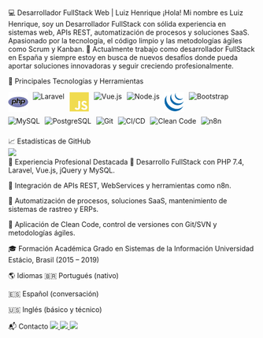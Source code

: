 💻 Desarrollador FullStack Web | Luiz Henrique
¡Hola! Mi nombre es Luiz Henrique, soy un Desarrollador FullStack con sólida experiencia en sistemas web, APIs REST, automatización de procesos y soluciones SaaS. Apasionado por la tecnología, el código limpio y las metodologías ágiles como Scrum y Kanban. 🚀
Actualmente trabajo como desarrollador FullStack en España y siempre estoy en busca de nuevos desafíos donde pueda aportar soluciones innovadoras y seguir creciendo profesionalmente.

🔧 Principales Tecnologías y Herramientas
<div style="display: flex; flex-wrap: wrap; gap: 10px;"> <img alt="PHP" height="40" src="https://raw.githubusercontent.com/devicons/devicon/master/icons/php/php-original.svg"> <img alt="Laravel" height="40" src="https://cdn.jsdelivr.net/gh/devicons/devicon/icons/laravel/laravel-plain-wordmark.svg"> <img alt="JavaScript" height="40" src="https://raw.githubusercontent.com/devicons/devicon/master/icons/javascript/javascript-plain.svg"> <img alt="Vue.js" height="40" src="https://cdn.jsdelivr.net/gh/devicons/devicon/icons/vuejs/vuejs-original.svg"> <img alt="Node.js" height="40" src="https://cdn.jsdelivr.net/gh/devicons/devicon/icons/nodejs/nodejs-original.svg"> <img alt="jQuery" height="40" src="https://raw.githubusercontent.com/devicons/devicon/master/icons/jquery/jquery-original.svg"> <img alt="Bootstrap" height="40" src="https://cdn.jsdelivr.net/gh/devicons/devicon/icons/bootstrap/bootstrap-original.svg"> <img alt="MySQL" height="40" src="https://cdn.jsdelivr.net/gh/devicons/devicon/icons/mysql/mysql-original-wordmark.svg"> <img alt="PostgreSQL" height="40" src="https://cdn.jsdelivr.net/gh/devicons/devicon/icons/postgresql/postgresql-original-wordmark.svg"> <img alt="Git" height="40" src="https://cdn.jsdelivr.net/gh/devicons/devicon/icons/git/git-original.svg"> <img alt="CI/CD" height="40" src="https://img.shields.io/badge/-CI/CD-blue?style=for-the-badge"> <img alt="Clean Code" height="40" src="https://img.shields.io/badge/-Clean%20Code-1f425f?style=for-the-badge"> <img alt="n8n" height="40" src="https://n8n.io/images/n8n-logo.png" /> </div>
📈 Estadísticas de GitHub
<div align="left"> <a href="https://github.com/kaioken200x"> <img height="180" src="https://github-readme-stats.vercel.app/api?username=kaioken200x&show_icons=true&theme=dracula" /> </a> </div>
🧠 Experiencia Profesional Destacada
🔹 Desarrollo FullStack con PHP 7.4, Laravel, Vue.js, jQuery y MySQL.

🔹 Integración de APIs REST, WebServices y herramientas como n8n.

🔹 Automatización de procesos, soluciones SaaS, mantenimiento de sistemas de rastreo y ERPs.

🔹 Aplicación de Clean Code, control de versiones con Git/SVN y metodologías ágiles.

🎓 Formación Académica
Grado en Sistemas de la Información
Universidad Estácio, Brasil (2015 – 2019)

🌎 Idiomas
🇧🇷 Portugués (nativo)

🇪🇸 Español (conversación)

🇺🇸 Inglés (básico y técnico)

📬 Contacto
<a href="mailto:luiz_henrique_933@hotmail.com"> <img src="https://img.shields.io/badge/-Email-D14836?style=for-the-badge&logo=gmail&logoColor=white"> </a> <a href="https://www.linkedin.com/in/luiz-henrique-206211168/" target="_blank"> <img src="https://img.shields.io/badge/-LinkedIn-%230077B5?style=for-the-badge&logo=linkedin&logoColor=white"> </a> <a href="https://github.com/kaioken200x" target="_blank"> <img src="https://img.shields.io/badge/-GitHub-181717?style=for-the-badge&logo=github&logoColor=white"> </a>
